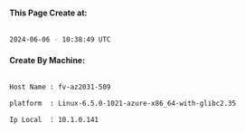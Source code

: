 
   
#### This Page Create at:

```bash

2024-06-06 - 10:38:49 UTC

```

#### Create By Machine:

```bash

Host Name : fv-az2031-509

platform  : Linux-6.5.0-1021-azure-x86_64-with-glibc2.35

Ip Local  : 10.1.0.141

```

